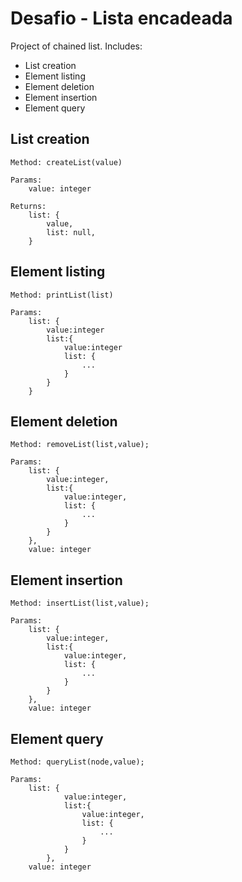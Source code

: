 # Desafio - Lista encadeada

Project of chained list. Includes:
 - List creation
 - Element listing
 - Element deletion
 - Element insertion
 - Element query

 ## List creation

    Method: createList(value)

    Params:
        value: integer

    Returns:
        list: {
            value,
            list: null,
        }

 ## Element listing

    Method: printList(list)

    Params:
        list: {
            value:integer
            list:{
                value:integer
                list: {
                    ...
                }
            }
        }

 ## Element deletion

    Method: removeList(list,value);

    Params: 
        list: {
            value:integer,
            list:{
                value:integer,
                list: {
                    ...
                }
            }
        },
        value: integer

 ## Element insertion

    Method: insertList(list,value);

    Params: 
        list: {
            value:integer,
            list:{
                value:integer,
                list: {
                    ...
                }
            }
        },
        value: integer

 ## Element query

    Method: queryList(node,value);

    Params: 
        list: {
                value:integer,
                list:{
                    value:integer,
                    list: {
                        ...
                    }
                }
            },
        value: integer